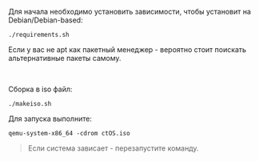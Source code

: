 Для начала необходимо установить зависимости, чтобы установит на Debian/Debian-based:
```
./requirements.sh 
```
Если у вас не apt как пакетный менеджер - вероятно стоит поискать альтернативные пакеты самому.

<br>

Сборка в iso файл:

```
./makeiso.sh
```
Для запуска выполните:
```
qemu-system-x86_64 -cdrom ctOS.iso
```

> Если система зависает - перезапустите команду.
